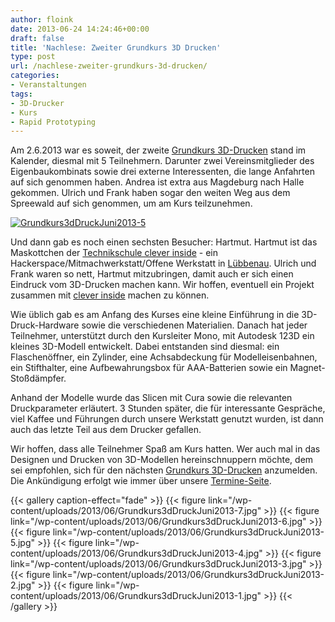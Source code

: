 ```yaml
---
author: floink
date: 2013-06-24 14:24:46+00:00
draft: false
title: 'Nachlese: Zweiter Grundkurs 3D Drucken'
type: post
url: /nachlese-zweiter-grundkurs-3d-drucken/
categories:
- Veranstaltungen
tags:
- 3D-Drucker
- Kurs
- Rapid Prototyping
---
```


Am 2.6.2013 war es soweit, der zweite [Grundkurs 3D-Drucken](/grundkurs-3d-drucken/) stand im Kalender, diesmal mit 5 Teilnehmern. Darunter zwei Vereinsmitglieder des Eigenbaukombinats sowie drei externe Interessenten, die lange Anfahrten auf sich genommen haben. Andrea ist extra aus Magdeburg nach Halle gekommen. Ulrich und Frank haben sogar den weiten Weg aus dem Spreewald auf sich genommen, um am Kurs teilzunehmen.

<!-- more -->

[![Grundkurs3dDruckJuni2013-5](/wp-content/uploads/2013/06/Grundkurs3dDruckJuni2013-5-150x150.jpg)
](/wp-content/uploads/2013/06/Grundkurs3dDruckJuni2013-5.jpg)

Und dann gab es noch einen sechsten Besucher: Hartmut. Hartmut ist das Maskottchen der [Technikschule clever inside](https://jfvnet.de/) - ein Hackerspace/Mitmachwerkstatt/Offene Werkstatt in [Lübbenau](https://maps.google.de/maps?q=L%C3%BCbbenau&um=1&ie=UTF-8&hq=&hnear=0x4708071e5a0d0121:0x42120465b5e24d0,L%C3%BCbbenau/Spreewald&gl=de&sa=X&ei=NrqrUZjXIM3HsgaVrYCwBQ&ved=0CKIBELYD). Ulrich und Frank waren so nett, Hartmut mitzubringen, damit auch er sich einen Eindruck vom 3D-Drucken machen kann. Wir hoffen, eventuell ein Projekt zusammen mit [clever inside](https://jfvnet.de/cleverinside/) machen zu können.



Wie üblich gab es am Anfang des Kurses eine kleine Einführung in die 3D-Druck-Hardware sowie die verschiedenen Materialien. Danach hat jeder Teilnehmer, unterstützt durch den Kursleiter Mono, mit Autodesk 123D ein kleines 3D-Modell entwickelt. Dabei entstanden sind diesmal: ein Flaschenöffner, ein Zylinder, eine Achsabdeckung für Modelleisenbahnen, ein Stifthalter, eine Aufbewahrungsbox für AAA-Batterien sowie ein Magnet-Stoßdämpfer.

Anhand der Modelle wurde das Slicen mit Cura sowie die relevanten Druckparameter erläutert. 3 Stunden später, die für interessante Gespräche, viel Kaffee und Führungen durch unsere Werkstatt genutzt wurden, ist dann auch das letzte Teil aus dem Drucker gefallen.

Wir hoffen, dass alle Teilnehmer Spaß am Kurs hatten. Wer auch mal in das Designen und Drucken von 3D-Modellen hereinschnuppern möchte, dem sei empfohlen, sich für den nächsten [Grundkurs 3D-Drucken](/grundkurs-3d-drucken/) anzumelden. Die Ankündigung erfolgt wie immer über unsere [Termine-Seite](/aktuelle-termine/).


{{< gallery caption-effect="fade" >}}
  {{< figure link="/wp-content/uploads/2013/06/Grundkurs3dDruckJuni2013-7.jpg" >}}
{{< figure link="/wp-content/uploads/2013/06/Grundkurs3dDruckJuni2013-6.jpg" >}}
{{< figure link="/wp-content/uploads/2013/06/Grundkurs3dDruckJuni2013-5.jpg" >}}
{{< figure link="/wp-content/uploads/2013/06/Grundkurs3dDruckJuni2013-4.jpg" >}}
{{< figure link="/wp-content/uploads/2013/06/Grundkurs3dDruckJuni2013-3.jpg" >}}
{{< figure link="/wp-content/uploads/2013/06/Grundkurs3dDruckJuni2013-2.jpg" >}}
{{< figure link="/wp-content/uploads/2013/06/Grundkurs3dDruckJuni2013-1.jpg" >}}
{{< /gallery >}}
